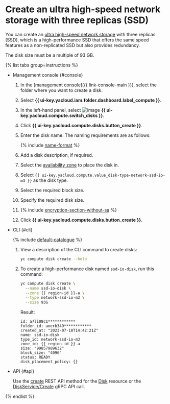 # Create an ultra high-speed network storage with three replicas (SSD)


You can create an [ultra high-speed network storage](../../concepts/disk.md#nr-disks) with three replicas (SSD), which is a high-performance SSD that offers the same speed features as a non-replicated SSD but also provides redundancy.

The disk size must be a multiple of 93 GB.

{% list tabs group=instructions %}

- Management console {#console}

   1. In the [management console]({{ link-console-main }}), select the folder where you want to create a disk.
   1. Select **{{ ui-key.yacloud.iam.folder.dashboard.label_compute }}**.
   1. In the left-hand panel, select ![image](../../../_assets/console-icons/hard-drive.svg) **{{ ui-key.yacloud.compute.switch_disks }}**.
   1. Click **{{ ui-key.yacloud.compute.disks.button_create }}**.
   1. Enter the disk name. The naming requirements are as follows:

      {% include [name-format](../../../_includes/name-format.md) %}

   1. Add a disk description, if required.
   1. Select the [availability zone](../../../overview/concepts/geo-scope.md) to place the disk in.
   1. Select `{{ ui-key.yacloud.compute.value_disk-type-network-ssd-io-m3 }}` as the disk type.
   1. Select the required block size.
   1. Specify the required disk size.


   1. {% include [encryption-section-without-sa](../../../_includes/compute/encryption-section-without-sa.md) %}


   1. Click **{{ ui-key.yacloud.compute.disks.button_create }}**.

- CLI {#cli}

   {% include [default-catalogue](../../../_includes/default-catalogue.md) %}

   1. View a description of the CLI command to create disks:

      ```bash
      yc compute disk create --help
      ```

   1. To create a high-performance disk named `ssd-io-disk`, run this command:

      ```bash
      yc compute disk create \
        --name ssd-io-disk \
        --zone {{ region-id }}-a \
        --type network-ssd-io-m3 \
        --size 93G
      ```

      Result:

      ```text
      id: a7li08c1************
      folder_id: aoerb349************
      created_at: "2023-07-18T14:42:21Z"
      name: ssd-io-disk
      type_id: network-ssd-io-m3
      zone_id: {{ region-id }}-a
      size: "99857989632"
      block_size: "4096"
      status: READY
      disk_placement_policy: {}
      ```

- API {#api}

   Use the [create](../../api-ref/Disk/create.md) REST API method for the [Disk](../../api-ref/Disk/index.md) resource or the [DiskService/Create](../../api-ref/grpc/disk_service.md#Create) gRPC API call.

{% endlist %}